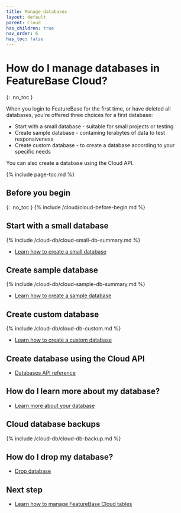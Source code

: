 ```yaml
---
title: Manage databases
layout: default
parent: Cloud
has_children: true
nav_order: 6
has_toc: false
---
```


# How do I manage databases in FeatureBase Cloud?
{: .no_toc }

When you login to FeatureBase for the first time, or have deleted all databases, you're offered three choices for a first database:

* Start with a small database - suitable for small projects or testing
* Create sample database - containing terabytes of data to test responsiveness
* Create custom database - to create a database according to your specific needs

You can also create a database using the Cloud API.

{% include page-toc.md %}

## Before you begin
{: .no_toc }
{% include /cloud/cloud-before-begin.md %}

## Start with a small database

{% include /cloud-db/cloud-small-db-summary.md %}

* [Learn how to create a small database](/docs/cloud/cloud-databases/cloud-db-create-small)

## Create sample database

{% include /cloud-db/cloud-sample-db-summary.md %}

* [Learn how to create a sample database](/docs/cloud/cloud-databases/cloud-db-create-sample)

## Create custom database

{% include /cloud-db/cloud-db-custom.md %}

* [Learn how to create a custom database](/docs/cloud/cloud-databases/cloud-db-create-custom)

## Create database using the Cloud API

* [Databases API reference](https://api-docs-featurebase-cloud.redoc.ly/latest#tag/Databases)

## How do I learn more about my database?

* [Learn more about your database](/docs/cloud/cloud-databases/cloud-db-metrics)

## Cloud database backups

{% include /cloud-db/cloud-db-backup.md %}

## How do I drop my database?

* [Drop database](/docs/cloud/cloud-databases/cloud-db-delete)

## Next step

* [Learn how to manage FeatureBase Cloud tables](/docs/cloud/cloud-tables/cloud-table-manage)

